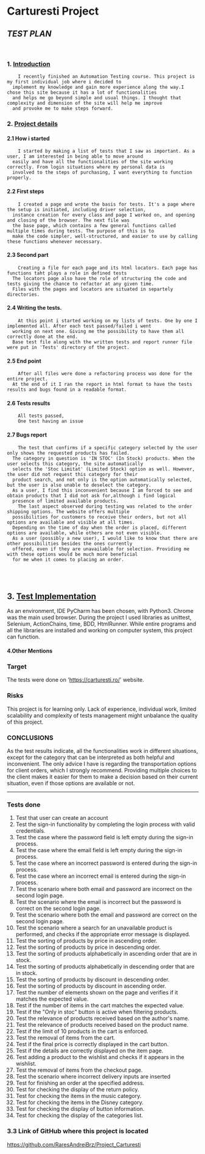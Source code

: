 # **Carturesti Project**
## *TEST PLAN*
</br>


### 1. <ins>Introduction<ins>
        I recently finished an Automation Testing course. This project is my first individual job where i decided to 
      implement my knowledge and gain more experience along the way.I chose this site because it has a lot of functionalities
      and helps me go beyond simple and usual things. I thought that complexity and dimension of the site will help me improve
      and provoke me to make steps forward.
### 2. <ins>Project details<ins>
   #### 2.1 How i started
        I started by making a list of tests that I saw as important. As a user, I am interested in being able to move around
      easily and have all the functionalities of the site working correctly. From login situations where my personal data is
      involved to the steps of purchasing, I want everything to function properly.
   #### 2.2 First steps
        I created a page and wrote the basis for tests. It's a page where the setup is initiated, including driver selection, 
      instance creation for every class and page I worked on, and opening and closing of the browser. The next file was 
      the base page, which contains a few general functions called multiple times during tests. The purpose of this is to 
      make the code simpler, well-structured, and easier to use by calling these functions whenever necessary.
   #### 2.3 Second part
        Creating a file for each page and its html locators. Each page has functions taht plays a role in defined tests
      The locators page also have the role of structuring the code and tests giving the chance to refactor at any given time.
      Files with the pages and locators are situated in separtely directories.
   #### 2.4 Writing the tests.
        At this point i started working on my lists of tests. One by one I implemented all. After each test passed/failed i went
      working on next one. Giving me the possibility to have them all correctly done at the end.
      Base test file along with the written tests and report runner file were put in 'Tests' directory of the project.
   #### 2.5 End point
        After all files were done a refactoring process was done for the entire project.
      At the end of it I ran the report in html format to have the tests results and bugs found in a readable format.
   #### 2.6 Tests results
        All tests passed,
        One test having an issue
   #### 2.7 Bugs report
        The test that confirms if a specific category selected by the user only shows the requested products has failed.
      The category in question is 'IN STOC' (In Stock) products. When the user selects this category, the site automatically 
      selects the 'Stoc Limitat' (Limited Stock) option as well. However, the user did not request this category for their 
      product search, and not only is the option automatically selected, but the user is also unable to deselect the category. 
      As a user, I find this inconvenient because I am forced to see and obtain products that I did not ask for,although i find logical
      presence of limited available products.
        The last aspect observed during testing was related to the order shipping options. The website offers multiple 
      possibilities for customers to receive their orders, but not all options are available and visible at all times. 
      Depending on the time of day when the order is placed, different options are available, while others are not even visible. 
      As a user (possibly a new user), I would like to know that there are other possibilities besides the ones currently 
      offered, even if they are unavailable for selection. Providing me with these options would be much more beneficial 
      for me when it comes to placing an order.



</br>
</br>

  
## 3. <ins>Test Implementation<ins>
   As an environment, IDE PyCharm has been chosen, with Python3.
   Chrome was the main used browser.
   During the project I used libraries as unittest, Selenium, ActionChains, time, BDD,  HtmlRunner.
   While entire programs and all the libraries are installed and working on computer system, this project can function.
   
#### 4.Other Mentions   
### Target
   The tests were done on 'https://carturesti.ro/' website.

### Risks
   This project is for learning only. Lack of experience, individual work, limited scalability and complexity of tests management 
might unbalance the quality of this project.


### CONCLUSIONS
   As the test results indicate, all the functionalities work in different situations, except for the category that can 
be interpreted as both helpful and inconvenient. The only advice I have is regarding the transportation options for client 
orders, which I strongly recommend. Providing multiple choices to the client makes it easier for them to make a decision 
based on their current situation, even if those options are available or not.

---------------------------------------------------------
### Tests done
   
   1. Test that user can create an account
   2. Test the sign-in functionality by completing the login process with valid credentials.
   3. Test the case where the password field is left empty during the sign-in process.
   4. Test the case where the email field is left empty during the sign-in process.
   5. Test the case where an incorrect password is entered during the sign-in process.
   6. Test the case where an incorrect email is entered during the sign-in process.
   7. Test the scenario where both email and password are incorrect on the second login page.
   8. Test the scenario where the email is incorrect but the password is correct on the second login page.
   9. Test the scenario where both the email and password are correct on the second login page.
   10. Test the scenario where a search for an unavailable product is performed, and checks if the appropriate error message is displayed.
   11. Test the sorting of products by price in ascending order.
   12. Test the sorting of products by price in descending order.
   13. Test the sorting of products alphabetically in ascending order that are in stock.
   14. Test the sorting of products alphabetically in descending order that are in stock.
   15. Test the sorting of products by discount in descending order.
   16. Test the sorting of products by discount in ascending order.
   17. Test the number of elements shown on the page and verifies if it matches the expected value.
   18. Test if the number of items in the cart matches the expected value.
   19. Test if the "Only in stoc" button is active when filtering products. 
   20. Test the relevance of products received based on the author's name.
   21. Test the relevance of products received based on the product name.
   22. Test if the limit of 10 products in the cart is enforced.
   23. Test the removal of items from the cart.
   24. Test if the final price is correctly displayed in the cart button.
   25. Test if the details are correctly displayed on the item page.
   26. Test adding a product to the wishlist and checks if it appears in the wishlist.
   27. Test the removal of items from the checkout page.
   28. Test the scenario where incorrect delivery inputs are inserted
   29. Test for finishing an order at the specified address.
   30. Test for checking the display of the return policy.
   31. Test for checking the items in the music category.
   32. Test for checking the items in the Disney category.
   33. Test for checking the display of button information.
   34. Test for checking the display of the categories list.
   

   ### 3.3 Link of GitHub where this project is located

 https://github.com/RaresAndreiBrz/Project_Carturesti
